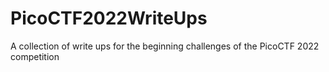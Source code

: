 # PicoCTF2022WriteUps
A collection of write ups for the beginning challenges of the PicoCTF 2022 competition
